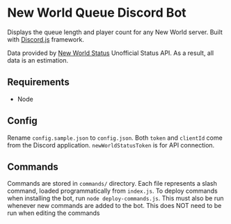 # New World Queue Discord Bot

Displays the queue length and player count for any New World server. Built with [Discord.js](https://discord.js.org/#/docs/main/stable/general/welcome) framework.

Data provided by [New World Status](https://newworldstatus.com) Unofficial Status API. As a result, all data is an estimation.

## Requirements
- Node

## Config
Rename `config.sample.json` to `config.json`. Both `token` and `clientId` come from the Discord application. `newWorldStatusToken` is for API connection.

## Commands
Commands are stored in `commands/` directory. Each file represents a slash command, loaded programmatically from `index.js`. To deploy commands when installing the bot, run `node deploy-commands.js`. This must also be run whenever new commands are added to the bot. This does NOT need to be run when editing the commands

